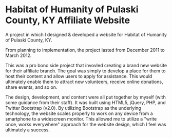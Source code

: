 Habitat of Humanity of Pulaski County, KY Affiliate Website
================

A project in which I designed & developed a website for Habitat of Humanity of Pulaski County, KY.

From planning to implementation, the project lasted from December 2011 to March 2012.

This was a pro bono side project that invovled creating a brand new website for their affiliate branch.   The goal was simply to develop a place for them to host their content and allow users to apply for assistance.  This would ultimately enable them to attract new volunteers, receive online donations, share events, and so on.  

The design, development, and content were all put together by myself (with some guidance from their staff).  It was built using HTML5, jQuery, PHP, and Twitter Bootstrap (v2.0).  By utilizing Bootstrap as the underlying technology, the website scales properly to work on any device from a smartphone to a widescreen monitor.  This allowed me to utilize a "write once, works everywhere" approach for the website design, which I feel was ultimately a success.
